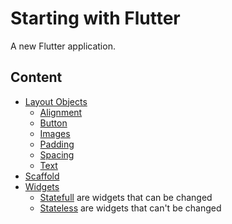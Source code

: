 # Starting with Flutter

A new Flutter application.

## Content

* [Layout Objects](lib/modules/LayoutObjects.dart)
    * [Alignment](lib/modules/LayoutObjects/WidgetAlignment.dart)
    * [Button](lib/modules/LayoutObjects/CustomButton.dart)
    * [Images](lib/modules/LayoutObjects/WidgetImages.dart)
    * [Padding](lib/modules/LayoutObjects/WidgetPadding.dart)
    * [Spacing](lib/modules/LayoutObjects/CustomSpacing.dart)
    * [Text](lib/modules/LayoutObjects/CustomText.dart)
* [Scaffold](lib/modules/Scaffold.dart)
* [Widgets](lib/modules/TypesOfWidgets.dart)
    * [Statefull](lib/modules/TypesWidgets/Statefull.dart) are widgets that can be changed
    * [Stateless](lib/modules/TypesWidgets/Stateless.dart) are widgets that can't be changed